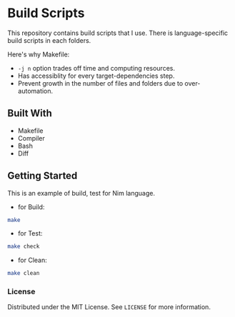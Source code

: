 # Build Scripts

This repository contains build scripts that I use.  There is language-specific build scripts in each folders.

Here's why Makefile:

* `-j n` option trades off time and computing resources.
* Has accessiblity for every target-dependencies step.
* Prevent growth in the number of files and folders due to over-automation.

## Built With

* Makefile
* Compiler
* Bash
* Diff

## Getting Started

This is an example of build, test for Nim language.

* for Build:

```bash
make
```

* for Test:

```bash
make check
```

* for Clean:

```bash
make clean
```

### License

Distributed under the MIT License. See `LICENSE` for more information.
